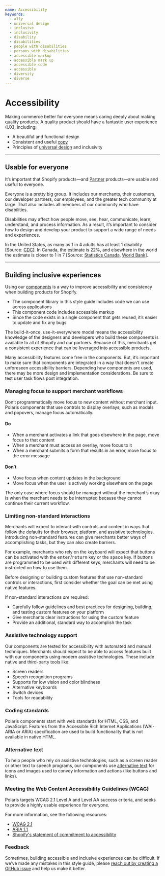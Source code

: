 ```yaml
---
name: Accessibility
keywords:
  - a11y
  - universal design
  - inclusive
  - inclusivity
  - disability
  - disabilities
  - people with disabilities
  - persons with disabilities
  - accessible markup
  - accessible mark up
  - accessible code
  - accessible
  - diversity
  - diverse
---
```


# Accessibility

Making commerce better for everyone means caring deeply about making quality products. A quality product should have a fantastic user experience (UX), including:

- A beautiful and functional design
- Consistent and useful [copy](/content/product-content)
- Principles of
  [universal design](https://en.wikipedia.org/wiki/Universal_design) and
  inclusivity

---

## Usable for everyone

<!-- keywords: vision trouble, visual impairments, color blind, hearing trouble, physical disabilities, physical functioning difficulty, cognitive disabilities, people with disabilities, persons with disabilities, limited vision, loss of vision, low vision, disability, disabilities, diverse, diversity, inclusivity, inclusive experiences, deaf, deafness, blind, blindness, dexterity, mobility, cognitive, learning disability, learning disabilities, speech -->

It’s important that Shopify products—and [Partner](https://www.shopify.ca/partners) products—are usable and useful to everyone.

Everyone is a pretty big group. It includes our merchants, their customers, our developer partners, our employees, and the greater tech community at large. That also includes all members of our community who have disabilities.

Disabilities may affect how people move, see, hear, communicate, learn, understand, and process information.
As a result, it’s important to consider how to design and develop your product to support a wide range of needs and experiences.

In the United States, as many as 1 in 4 adults has at least 1 disability [Source: [CDC](https://www.cdc.gov/media/releases/2018/p0816-disability.html)]. In Canada, the estimate is 22%, and elsewhere in the world the estimate is closer to 1 in 7 [Source: [Statistics Canada](https://www150.statcan.gc.ca/n1/pub/11-627-m/11-627-m2018035-eng.htm), [World Bank](https://www.worldbank.org/en/topic/disability)].

---

## Building inclusive experiences

<!-- keywords: accessible markup, accessible mark up, accessible code, alternative text, alt text, accesibility feedback, accessible components, inclusivity, assistive tech, assistive technology, wcag, web content accessibility guidelines -->

Using our [components](/components/get-started) is a way to improve
accessibility and consistency when building products for Shopify.

- The component library in this style guide includes code we can use across applications
- This component code includes accessible markup
- Since the code exists in a single component that gets reused, it’s easier to update and fix any bugs

The build-it-once, use-it-everywhere model means the accessibility knowledge of the designers and developers who build these components is available to all of Shopify and our partners. Because of this, merchants get a consistent experience that can be leveraged into accessible products.

Many accessibility features come free in the components. But, it’s important to make sure that components are integrated in a way that doesn't create unforeseen accessibility barriers. Depending how components are used, there may be more design and implementation considerations. Be sure to test user task flows post integration.

### Managing focus to support merchant workflows

Don’t programmatically move focus to new content without merchant input. Polaris components that use controls to display overlays, such as modals and popovers, manage focus automatically.

<!-- usageblock -->

#### Do

- When a merchant activates a link that goes elsewhere in the page, move focus to that content
- When a merchant must access an overlay, move focus to it
- When a merchant submits a form that results in an error, move focus to the error message

#### Don’t

- Move focus when content updates in the background
- Move focus when the user is actively working elsewhere on the page

<!-- end -->

The only case where focus should be managed without the merchant’s okay is when the merchant needs to be interrupted because they cannot continue their current workflow.

### Limiting non-standard interactions

Merchants will expect to interact with controls and content in ways that follow the defaults for their browser, platform, and assistive technologies. Introducing non-standard features can give merchants better ways of accomplishing tasks, but they can also create barriers.

For example, merchants who rely on the keyboard will expect that buttons can be activated with the <kbd>enter</kbd>/<kbd>return</kbd> key or the <kbd>space</kbd> key. If buttons are programmed to be used with different keys, merchants will need to be instructed on how to use them.

Before designing or building custom features that use non-standard controls or interactions, first consider whether the goal can be met using native features.

If non-standard interactions _are_ required:

- Carefully follow guidelines and best practices for designing, building, and testing custom features on your platform
- Give merchants clear instructions for using the custom feature
- Provide an additional, standard way to accomplish the task

### Assistive technology support

Our components are tested for accessibility with automated and manual techniques. Merchants should expect to be able to access features built with our components using modern assistive technologies. These include native and third-party tools like:

- Screen readers
- Speech recognition programs
- Supports for low vision and color blindness
- Alternative keyboards
- Switch devices
- Tools for readability

### Coding standards

Polaris components start with web standards for HTML, CSS, and JavaScript. Features from the Accessible Rich Internet Applications (WAI-ARIA or ARIA) specification are used to build functionality that is not available in native HTML.

### Alternative text

To help people who rely on assistive technologies, such as a screen reader or other text to speech programs, our components use [alternative text](/content/alternative-text) for icons and images used to convey information and actions (like buttons and links).

### Meeting the Web Content Accessibility Guidelines (WCAG)

Polaris targets WCAG 2.1 Level A and Level AA success criteria, and seeks to provide a highly usable experience for everyone.

For more information, see the following resources:

- [WCAG 2.1](https://www.w3.org/TR/WCAG21/)
- [ARIA 1.1](https://www.w3.org/TR/wai-aria-1.1/)
- [Shopify's statement of commitment to accessibility](https://www.shopify.com/accessibility)

### Feedback

Sometimes, building accessible and inclusive experiences can be difficult. If we’ve made any mistakes in this style guide, please
[reach out by creating a GitHub issue](https://github.com/Shopify/polaris-react/issues)
and help us make it better.
